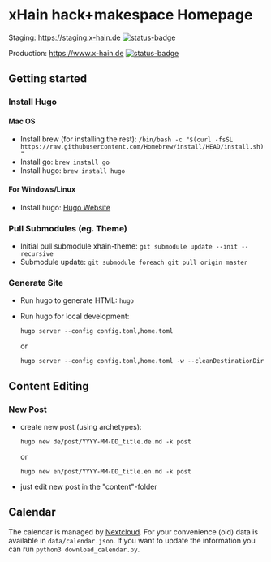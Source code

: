 # xHain hack+makespace Homepage

Staging: https://staging.x-hain.de [![status-badge](https://ci.x-hain.de/api/badges/xHain-hackspace/xhain-website/status.svg?branch=staging)](https://ci.x-hain.de/xHain-hackspace/xhain-website)

Production: https://www.x-hain.de  [![status-badge](https://ci.x-hain.de/api/badges/xHain-hackspace/xhain-website/status.svg?branch=main)](https://ci.x-hain.de/xHain-hackspace/xhain-website)

## Getting started

### Install Hugo

#### Mac OS

* Install brew (for installing the rest): ``/bin/bash -c "$(curl -fsSL https://raw.githubusercontent.com/Homebrew/install/HEAD/install.sh)"``
* Install go: ``brew install go``
* Install hugo: ``brew install hugo``

#### For Windows/Linux

* Install hugo: [Hugo Website](https://gohugo.io)

### Pull Submodules (eg. Theme)

* Initial pull submodule xhain-theme: ``git submodule update --init --recursive``
* Submodule update: ``git submodule foreach git pull origin master``

### Generate Site

* Run hugo to generate HTML: ``hugo``
* Run hugo for local development:

   ``hugo server --config config.toml,home.toml``

  or

  ``hugo server --config config.toml,home.toml -w --cleanDestinationDir``

## Content Editing

### New Post

* create new post (using archetypes):

  ``hugo new de/post/YYYY-MM-DD_title.de.md -k post``

  or

  ``hugo new en/post/YYYY-MM-DD_title.en.md -k post``

* just edit new post in the "content"-folder

## Calendar

The calendar is managed by [Nextcloud](https://files.x-hain.de/apps/calendar/dayGridMonth/now). For your convenience (old) data is available in `data/calendar.json`. If you want to update the information you can run `python3 download_calendar.py`.
